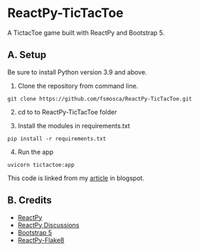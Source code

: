 # ReactPy-TicTacToe

A TictacToe game built with ReactPy and Bootstrap 5.

## A. Setup

Be sure to install Python version 3.9 and above.

1. Clone the repository from command line.

```
git clone https://github.com/fsmosca/ReactPy-TicTacToe.git
```

2. cd to to ReactPy-TicTacToe folder

3. Install the modules in requirements.txt

```
pip install -r requirements.txt
```

4. Run the app

```
uvicorn tictactoe:app
```

This code is linked from my [article](https://energybeam.blogspot.com/2023/07/create-tic-tac-toe-app-in-reactpy.html) in blogspot.

## B. Credits

* [ReactPy](https://reactpy.dev/docs/guides/getting-started/index.html)
* [ReactPy Discussions](https://github.com/reactive-python/reactpy/discussions)
* [Bootstrap 5](https://getbootstrap.com/docs/5.2/getting-started/introduction/)
* [ReactPy-Flake8](https://github.com/reactive-python/reactpy-flake8)
